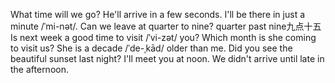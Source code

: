 What time will we go?
He'll arrive in a few seconds.
I'll be there in just a minute /ˈmi-nət/.
Can we leave at quarter to nine?   quarter past nine九点十五
Is next week a good time to visit /ˈvi-zət/ you?
Which month is she coming to visit us?
She is a decade /ˈde-ˌkād/ older than me.
Did you see the beautiful sunset last night?
I'll meet you at noon.
We didn't arrive until late in the afternoon.